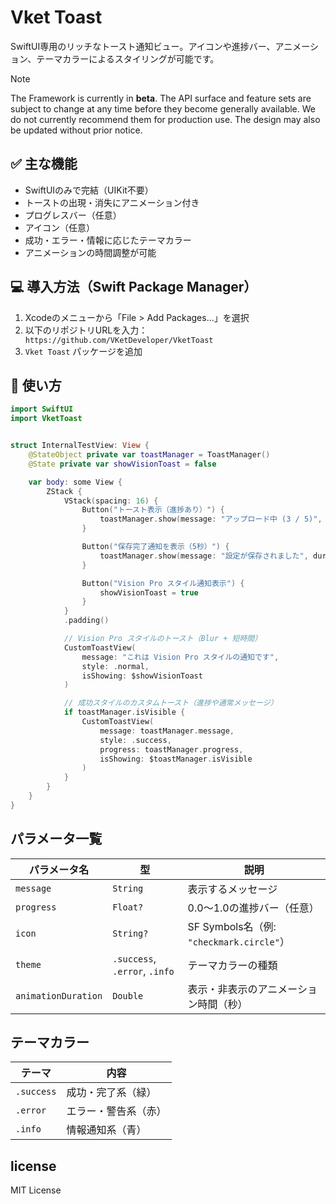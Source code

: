 # Vket Toast

SwiftUI専用のリッチなトースト通知ビュー。アイコンや進捗バー、アニメーション、テーマカラーによるスタイリングが可能です。

> [!NOTE]
> The Framework is currently in **beta**. The API surface and feature sets are subject to change at any time before they become generally available. We do not currently recommend them for production use. The design may also be updated without prior notice.

## ✅ 主な機能

- SwiftUIのみで完結（UIKit不要）
- トーストの出現・消失にアニメーション付き
- プログレスバー（任意）
- アイコン（任意）
- 成功・エラー・情報に応じたテーマカラー
- アニメーションの時間調整が可能

## 💻 導入方法（Swift Package Manager）

1. Xcodeのメニューから「File > Add Packages...」を選択
2. 以下のリポジトリURLを入力：
 ` https://github.com/VKetDeveloper/VketToast`
3. `Vket Toast` パッケージを追加

## 🔧 使い方

```swift
import SwiftUI
import VketToast


struct InternalTestView: View {
    @StateObject private var toastManager = ToastManager()
    @State private var showVisionToast = false

    var body: some View {
        ZStack {
            VStack(spacing: 16) {
                Button("トースト表示（進捗あり）") {
                    toastManager.show(message: "アップロード中 (3 / 5)", progress: 0.6)
                }

                Button("保存完了通知を表示（5秒）") {
                    toastManager.show(message: "設定が保存されました", duration: 5)
                }

                Button("Vision Pro スタイル通知表示") {
                    showVisionToast = true
                }
            }
            .padding()

            // Vision Pro スタイルのトースト（Blur + 短時間）
            CustomToastView(
                message: "これは Vision Pro スタイルの通知です",
                style: .normal,
                isShowing: $showVisionToast
            )

            // 成功スタイルのカスタムトースト（進捗や通常メッセージ）
            if toastManager.isVisible {
                CustomToastView(
                    message: toastManager.message,
                    style: .success,
                    progress: toastManager.progress,
                    isShowing: $toastManager.isVisible
                )
            }
        }
    }
}


```
## パラメータ一覧
| パラメータ名              | 型                             | 説明                                   |
| ------------------- | ----------------------------- | ------------------------------------ |
| `message`           | `String`                      | 表示するメッセージ                            |
| `progress`          | `Float?`                      | 0.0〜1.0の進捗バー（任意）                     |
| `icon`              | `String?`                     | SF Symbols名（例: `"checkmark.circle"`） |
| `theme`             | `.success`, `.error`, `.info` | テーマカラーの種類                            |
| `animationDuration` | `Double`                      | 表示・非表示のアニメーション時間（秒）                  |

## テーマカラー
| テーマ        | 内容         |
| ---------- | ---------- |
| `.success` | 成功・完了系（緑）  |
| `.error`   | エラー・警告系（赤） |
| `.info`    | 情報通知系（青）   |

## license
MIT License
